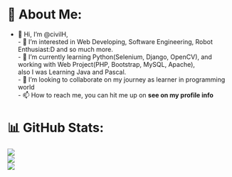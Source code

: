 # 💫 About Me:
- 👋 Hi, I’m @civilH, <br>- 👀 I’m interested in Web Developing, Software Engineering, Robot Enthusiast:D and so much more.<br>- 🌱 I’m currently learning Python(Selenium, Django, OpenCV), and working with Web Project(PHP, Bootstrap, MySQL, Apache), <br>also I was Learning Java and Pascal. <br>- 💞️ I’m looking to collaborate on my journey as learner in programming world <br>- 📫 How to reach me, you can hit me up on **see on my profile info**

# 📊 GitHub Stats:
![](https://github-readme-stats.vercel.app/api?username=civilH&theme=radical&hide_border=false&include_all_commits=false&count_private=false)<br/>
![](https://github-readme-streak-stats.herokuapp.com/?user=civilH&theme=radical&hide_border=false)<br/>
![](https://github-readme-stats.vercel.app/api/top-langs/?username=civilH&theme=radical&hide_border=false&include_all_commits=false&count_private=false&layout=compact)

<!-- Proudly created with GPRM ( https://gprm.itsvg.in ) -->
<!---
civilH/civilH is a ✨ special ✨ repository because its `README.md` (this file) appears on your GitHub profile.
You can click the Preview link to take a look at your changes.
--->
